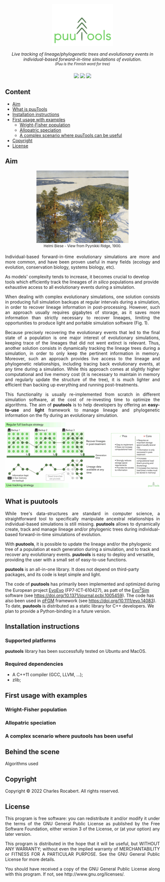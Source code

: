 <!--<h1 align="center">puuTools</h1>-->

<p align="center">
<img src="./logo/puuTools_logo.png" width=200>
</p>

<p align="center">
<em>Live tracking of lineage/phylogenetic trees and evolutionary events in individual-based forward-in-time simulations of evolution.</em>
<br/>
<em><sup>(Puu is the Finnish word for tree)</sup></em>
<br/><br/>
<a href="https://github.com/charlesrocabert/Evo2Sim/releases/latest"><img src="https://img.shields.io/badge/version- 1.1.0-green.svg" /></a>&nbsp;<a href="https://github.com/charlesrocabert/Evo2Sim/releases/latest"><img src="https://img.shields.io/badge/build-passing-green.svg" /></a>&nbsp;<a href="https://www.gnu.org/licenses/gpl-3.0"><img src="https://img.shields.io/badge/license-GPL v3-blue.svg" /></a>
</p>

## Content

- [Aim](#aim)
- [What is puuTools](#puutools)
- [Installation instructions](#installation)
- [First usage with examples](#first_usage)
  - [Wright-Fisher population](#wright_fisher)
  - [Allopatric speciation](#allopatric_speciation)
  - [A complex scenario where puuTools can be useful](#complex_scenario)
- [Copyright](#copyright)
- [License](#license)

## Aim

<p align="center">
<kbd>
<img src="./pic/finnish_landscape.jpg" width=300>
</kbd>
<br/>
<sup>Helmi Biese - View from Pyynikki Ridge, 1900.</sup>
</p>

<p align="justify">
Individual-based forward-in-time evolutionary simulations are more and more common, and have been proven useful in many fields (ecology and evolution, conservation biology, systems biology, etc).

As models' complexity tends to increase, it becomes crucial to develop tools which efficiently track the lineages of <em>in silico</em> populations and provide exhaustive access to all evolutionary events during a simulation.
</p>

<p align="justify">
When dealing with complex evolutionary simulations, one solution consists in producing full simulation backups at regular intervals during a simulation, in order to recover lineage information in post-processing. However, such an approach usually requires gigabytes of storage, as it saves more information than strictly necessary to recover lineages, limiting the opportunities to produce light and portable simulation software (Fig. 1).
</p>

<p align="justify">
Because precisely recovering the evolutionary events that led to the final state of a population is one major interest of evolutionary simulations, keeping trace of the lineages that did not went extinct is relevant. Thus, another solution consists in dynamically tracking the lineage trees during a simulation, in order to only keep the pertinent information in memory. Moreover, such an approach provides live access to the lineage and phylogenetic relationships, including tracing back evolutionary events, at any time during a simulation.
While this approach comes at slightly higher computational and live memory cost (it is necessary to maintain in memory and regularly update the structure of the tree), it is much lighter and efficient than backing up everything and running post-treatments.
</p>

<p align="justify">
This functionality is usually re-implemented from scratch in different simulation software, at the cost of re-investing time to optimize the algorithms. The aim of <strong>puutools</strong> is to help developers by offering an <strong>easy-to-use</strong> and <strong>light</strong> framework to manage lineage and phylogenetic information on the fly during an evolutionary simulation.
</p>

<p align="center">
<img src="./doc/backup_vs_live_tracking-crop.jpg">
</p>

## What is puutools <a name="puutools"></a>

<p align="justify">
While tree's data-structures are standard in computer science, a straightforward tool to specifically manipulate ancestral relationships in individual-based simulations is still missing.
<strong>puutools</strong> allows to dynamically create, track and manage lineage and/or phylogenic trees during individual-based forward-in-time simulations of evolution.

With <strong>puutools</strong>, it is possible to update the lineage and/or the phylogenic tree of a population at each generation during a simulation, and to track and recover any evolutionary events. <strong>puutools</strong> is easy to deploy and versatile, providing the user with a small set of easy-to-use functions.

<strong>puutools</strong> is an all-in-one library. It does not depend on third-party packages, and its code is kept simple and light. <!--Learn more about what is under the hood [here](#behind_the_scene).-->

The code of <strong>puutools</strong> has primarily been implemented and optimized during the European project <a href="http://www.evoevo.eu/">EvoEvo</a> (FP7-ICT-610427), as patt of the <a href="https://github.com/charlesrocabert/Evo2Sim">Evo<sup>2</sup>Sim</a> software (see https://doi.org/10.1371/journal.pcbi.1005459). The code has also been used in <a href="https://github.com/charlesrocabert/SigmaFGM">&sigma;FGM</a> framework (see https://doi.org/10.1111/evo.14083).
To date, <strong>puutools</strong> is distributed as a static library for C++ developers. We plan to provide a Python-binding in a future version.
</p>

## Installation instructions <a name="installation"></a>

### Supported platforms

<strong>puutools</strong> library has been successfully tested on Ubuntu and MacOS.

### Required dependencies

- A C++11 compiler (GCC, LLVM, ...);
- zlib;

## First usage with examples <a name="first_usage"></a>

### Wright-Fisher population <a name="wright_fisher"></a>

<p align="justify">

</p>

### Allopatric speciation <a name="allopatric_speciation"></a>

<p align="justify">

</p>

### A complex scenario where puutools has been useful <a name="complex_scenario"></a>

## Behind the scene

Algorithms used

## Copyright <a name="copyright"></a>
Copyright &copy; 2022 Charles Rocabert.
All rights reserved.

## License <a name="license"></a>
<p align="justify">
This program is free software: you can redistribute it and/or modify it under the terms of the GNU General Public License as published by the Free Software Foundation, either version 3 of the License, or (at your option) any later version.
</p>

<p align="justify">
This program is distributed in the hope that it will be useful, but WITHOUT ANY WARRANTY; without even the implied warranty of MERCHANTABILITY or FITNESS FOR A PARTICULAR PURPOSE. See the GNU General Public License for more details.
</p>

<p align="justify">
You should have received a copy of the GNU General Public License along with this program. If not, see http://www.gnu.org/licenses/.
</p>


